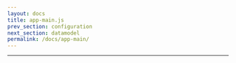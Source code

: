```yaml
---
layout: docs
title: app-main.js
prev_section: configuration
next_section: datamodel
permalink: /docs/app-main/
---
```

* * *










